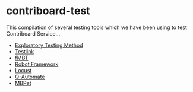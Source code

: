 # contriboard-test

This compilation of several testing tools which we have been using to test Contriboard Service...

  * [Exploratory Testing Method](exploratory-testing-session)
  * [Testlink](http://testlink.org)
  * [fMBT](https://01.org/fmbt)
  * [Robot Framework](http://robotframework.org/)
  * [Locust](https://github.com/N4SJAMK/locust-contriboard) 
  * [Q-Automate](https://github.com/N4SJAMK/teamboard-test/tree/master/qautomate/ContriboardModel)
  * [MBPet]()
